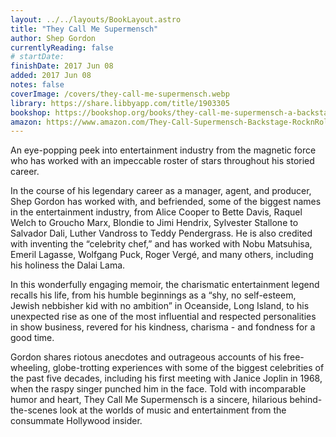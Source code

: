 ```yaml
---
layout: ../../layouts/BookLayout.astro
title: "They Call Me Supermensch"
author: Shep Gordon
currentlyReading: false
# startDate:
finishDate: 2017 Jun 08
added: 2017 Jun 08
notes: false
coverImage: /covers/they-call-me-supermensch.webp
library: https://share.libbyapp.com/title/1903305
bookshop: https://bookshop.org/books/they-call-me-supermensch-a-backstage-pass-to-the-amazing-worlds-of-film-food-and-rock-n-roll/9780062355966
amazon: https://www.amazon.com/They-Call-Supermensch-Backstage-RocknRoll-ebook/dp/B00MMFN8QY
---
```


An eye-popping peek into entertainment industry from the magnetic force who has worked with an impeccable roster of stars throughout his storied career.

In the course of his legendary career as a manager, agent, and producer, Shep Gordon has worked with, and befriended, some of the biggest names in the entertainment industry, from Alice Cooper to Bette Davis, Raquel Welch to Groucho Marx, Blondie to Jimi Hendrix, Sylvester Stallone to Salvador Dali, Luther Vandross to Teddy Pendergrass. He is also credited with inventing the “celebrity chef,” and has worked with Nobu Matsuhisa, Emeril Lagasse, Wolfgang Puck, Roger Vergé, and many others, including his holiness the Dalai Lama.

In this wonderfully engaging memoir, the charismatic entertainment legend recalls his life, from his humble beginnings as a “shy, no self-esteem, Jewish nebbisher kid with no ambition” in Oceanside, Long Island, to his unexpected rise as one of the most influential and respected personalities in show business, revered for his kindness, charisma - and fondness for a good time.

Gordon shares riotous anecdotes and outrageous accounts of his free-wheeling, globe-trotting experiences with some of the biggest celebrities of the past five decades, including his first meeting with Janice Joplin in 1968, when the raspy singer punched him in the face. Told with incomparable humor and heart, They Call Me Supermensch is a sincere, hilarious behind-the-scenes look at the worlds of music and entertainment from the consummate Hollywood insider.  
